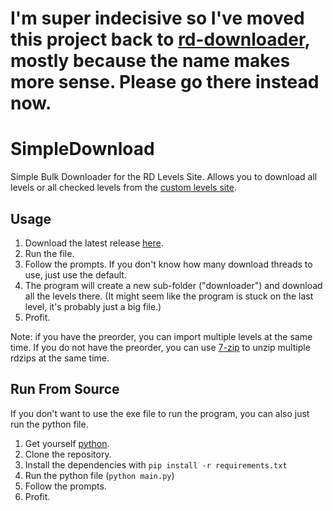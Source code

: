 # I'm super indecisive so I've moved this project back to [rd-downloader](https://github.com/huantianad/rd-downloader), mostly because the name makes more sense. Please go there instead now.

# SimpleDownload
Simple Bulk Downloader for the RD Levels Site. Allows you to download all levels or all checked levels from the 
[custom levels site](https://auburnsummer.github.io/rdlevels/).

## Usage
1. Download the latest release [here](https://github.com/huantianad/SimpleDownload/releases/).
2. Run the file.
3. Follow the prompts. If you don't know how many download threads to use, just use the default.
5. The program will create a new sub-folder ("downloader") and download all the levels there.
   (It might seem like the program is stuck on the last level, it's probably just a big file.)
5. Profit.

Note: if you have the preorder, you can import multiple levels at the same time.
If you do not have the preorder, you can use [7-zip](https://www.7-zip.org/) to unzip multiple rdzips at the same time.

## Run From Source
If you don't want to use the exe file to run the program, you can also just run the python file.
1. Get yourself [python](https://www.python.org/downloads/).
2. Clone the repository.
3. Install the dependencies with `pip install -r requirements.txt`
4. Run the python file (`python main.py`)
5. Follow the prompts.
6. Profit.
